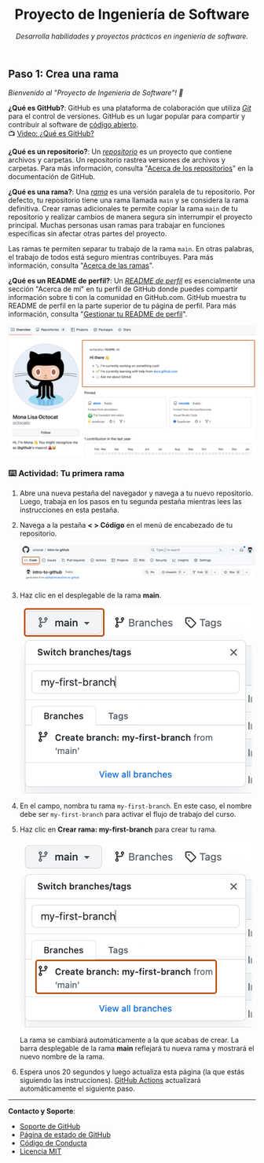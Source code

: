 <header>

<!--
  <<< Author notes: Course header >>>
  Include a 1280×640 image, course title in sentence case, and a concise description in emphasis.
  In your repository settings: enable template repository, add your 1280×640 social image, auto delete head branches.
  Add your open source license, GitHub uses MIT license.
-->

# Proyecto de Ingeniería de Software

_Desarrolla habilidades y proyectos prácticos en ingeniería de software._

</header>

<!--
  <<< Author notes: Step 1 >>>
  Choose 3-5 steps for your course.
  The first step is always the hardest, so pick something easy!
  Link to docs.github.com for further explanations.
  Encourage users to open new tabs for steps!
-->

## Paso 1: Crea una rama

_Bienvenido al "Proyecto de Ingeniería de Software"! :wave:_

**¿Qué es GitHub?**: GitHub es una plataforma de colaboración que utiliza _[Git](https://docs.github.com/get-started/quickstart/github-glossary#git)_ para el control de versiones. GitHub es un lugar popular para compartir y contribuir al software de [código abierto](https://docs.github.com/get-started/quickstart/github-glossary#open-source).
<br>:tv: [Video: ¿Qué es GitHub?](https://www.youtube.com/watch?v=pBy1zgt0XPc)

**¿Qué es un repositorio?**: Un _[repositorio](https://docs.github.com/get-started/quickstart/github-glossary#repository)_ es un proyecto que contiene archivos y carpetas. Un repositorio rastrea versiones de archivos y carpetas. Para más información, consulta "[Acerca de los repositorios](https://docs.github.com/en/repositories/creating-and-managing-repositories/about-repositories)" en la documentación de GitHub.

**¿Qué es una rama?**: Una _[rama](https://docs.github.com/en/get-started/quickstart/github-glossary#branch)_ es una versión paralela de tu repositorio. Por defecto, tu repositorio tiene una rama llamada `main` y se considera la rama definitiva. Crear ramas adicionales te permite copiar la rama `main` de tu repositorio y realizar cambios de manera segura sin interrumpir el proyecto principal. Muchas personas usan ramas para trabajar en funciones específicas sin afectar otras partes del proyecto.

Las ramas te permiten separar tu trabajo de la rama `main`. En otras palabras, el trabajo de todos está seguro mientras contribuyes. Para más información, consulta "[Acerca de las ramas](https://docs.github.com/en/pull-requests/collaborating-with-pull-requests/proposing-changes-to-your-work-with-pull-requests/about-branches)".

**¿Qué es un README de perfil?**: Un _[README de perfil](https://docs.github.com/account-and-profile/setting-up-and-managing-your-github-profile/customizing-your-profile/managing-your-profile-readme)_ es esencialmente una sección "Acerca de mí" en tu perfil de GitHub donde puedes compartir información sobre ti con la comunidad en GitHub.com. GitHub muestra tu README de perfil en la parte superior de tu página de perfil. Para más información, consulta "[Gestionar tu README de perfil](https://docs.github.com/en/account-and-profile/setting-up-and-managing-your-github-profile/customizing-your-profile/managing-your-profile-readme)".

![profile-readme-example](/images/profile-readme-example.png)

### :keyboard: Actividad: Tu primera rama

1. Abre una nueva pestaña del navegador y navega a tu nuevo repositorio. Luego, trabaja en los pasos en tu segunda pestaña mientras lees las instrucciones en esta pestaña.
2. Navega a la pestaña **< > Código** en el menú de encabezado de tu repositorio.

   ![code-tab](/images/code-tab.png)

3. Haz clic en el desplegable de la rama **main**.

   ![main-branch-dropdown](/images/main-branch-dropdown.png)

4. En el campo, nombra tu rama `my-first-branch`. En este caso, el nombre debe ser `my-first-branch` para activar el flujo de trabajo del curso.
5. Haz clic en **Crear rama: my-first-branch** para crear tu rama.

   ![create-branch-button](/images/create-branch-button.png)

   La rama se cambiará automáticamente a la que acabas de crear.
   La barra desplegable de la rama **main** reflejará tu nueva rama y mostrará el nuevo nombre de la rama.

6. Espera unos 20 segundos y luego actualiza esta página (la que estás siguiendo las instrucciones). [GitHub Actions](https://docs.github.com/en/actions) actualizará automáticamente el siguiente paso.

<footer>

<!--
  <<< Author notes: Footer >>>
  Add a link to get support, GitHub status page, code of conduct, license link.
-->

---

**Contacto y Soporte**:
- [Soporte de GitHub](https://support.github.com)
- [Página de estado de GitHub](https://www.githubstatus.com)
- [Código de Conducta](https://github.com/github/docs/blob/main/CODE_OF_CONDUCT.md)
- [Licencia MIT](LICENSE)

</footer>
